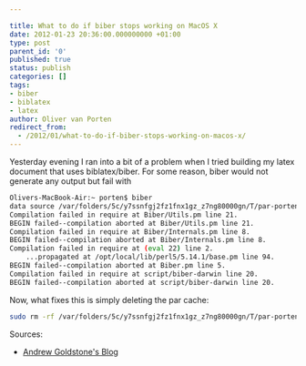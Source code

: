```yaml
---

title: What to do if biber stops working on MacOS X
date: 2012-01-23 20:36:00.000000000 +01:00
type: post
parent_id: '0'
published: true
status: publish
categories: []
tags:
- biber
- biblatex
- latex
author: Oliver van Porten
redirect_from:
  - /2012/01/what-to-do-if-biber-stops-working-on-macos-x/
---
```

Yesterday evening I ran into a bit of a problem when I tried building my latex document that uses biblatex/biber. For some reason, biber would not generate any output but fail with

``` bash
Olivers-MacBook-Air:~ porten$ biber
data source /var/folders/5c/y7ssnfgj2fz1fnx1gz_z7ng80000gn/T/par-porten/cache-5a7f3069e2a4d51fd3557003fc55ec74c554c947//inc/lib/Biber/LaTeX/recode_data.xml not found in .
Compilation failed in require at Biber/Utils.pm line 21.
BEGIN failed--compilation aborted at Biber/Utils.pm line 21.
Compilation failed in require at Biber/Internals.pm line 8.
BEGIN failed--compilation aborted at Biber/Internals.pm line 8.
Compilation failed in require at (eval 22) line 2.
    ...propagated at /opt/local/lib/perl5/5.14.1/base.pm line 94.
BEGIN failed--compilation aborted at Biber.pm line 5.
Compilation failed in require at script/biber-darwin line 20.
BEGIN failed--compilation aborted at script/biber-darwin line 20.
```
Now, what fixes this is simply deleting the par cache:

``` bash
sudo rm -rf /var/folders/5c/y7ssnfgj2fz1fnx1gz_z7ng80000gn/T/par-porten/
```

Sources:
   * [Andrew Goldstone's Blog](http://humtex.wordpress.com/2011/11/29/biber-first-aid-for-data-source-not-found/)
